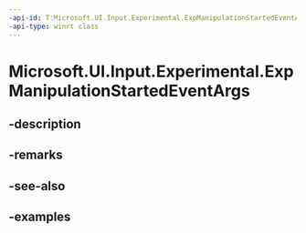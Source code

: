 ```yaml
---
-api-id: T:Microsoft.UI.Input.Experimental.ExpManipulationStartedEventArgs
-api-type: winrt class
---
```


# Microsoft.UI.Input.Experimental.ExpManipulationStartedEventArgs

<!--
public sealed class ExpManipulationStartedEventArgs
-->


## -description

## -remarks

## -see-also

## -examples


